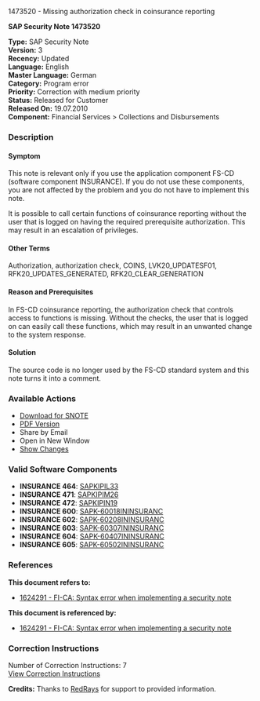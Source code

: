 1473520 - Missing authorization check in coinsurance reporting

**SAP Security Note 1473520**

**Type:** SAP Security Note  
**Version:** 3  
**Recency:** Updated  
**Language:** English  
**Master Language:** German  
**Category:** Program error  
**Priority:** Correction with medium priority  
**Status:** Released for Customer  
**Released On:** 19.07.2010  
**Component:** Financial Services > Collections and Disbursements  

### Description

#### Symptom

This note is relevant only if you use the application component FS-CD (software component INSURANCE). If you do not use these components, you are not affected by the problem and you do not have to implement this note.

It is possible to call certain functions of coinsurance reporting without the user that is logged on having the required prerequisite authorization. This may result in an escalation of privileges.

#### Other Terms

Authorization, authorization check, COINS, LVK20_UPDATESF01, RFK20_UPDATES_GENERATED, RFK20_CLEAR_GENERATION

#### Reason and Prerequisites

In FS-CD coinsurance reporting, the authorization check that controls access to functions is missing. Without the checks, the user that is logged on can easily call these functions, which may result in an unwanted change to the system response.

#### Solution

The source code is no longer used by the FS-CD standard system and this note turns it into a comment.

### Available Actions

- [Download for SNOTE](https://notesdownloads.sap.com/note/0040000008716892017)
- [PDF Version](https://userapps.support.sap.com/sap/support/sfm/notes/print/0001473520?language=en-US&token=D7E7A9A972A465A2F9C2763D1EB96BAE)
- Share by Email
- Open in New Window
- [Show Changes](https://me.sap.com/notesLatestChanges/0001473520/E/diff)

### Valid Software Components

- **INSURANCE 464**: [SAPKIPIL33](https://me.sap.com/supportpackage/SAPKIPIL33)
- **INSURANCE 471**: [SAPKIPIM26](https://me.sap.com/supportpackage/SAPKIPIM26)
- **INSURANCE 472**: [SAPKIPIN19](https://me.sap.com/supportpackage/SAPKIPIN19)
- **INSURANCE 600**: [SAPK-60018ININSURANC](https://me.sap.com/supportpackage/SAPK-60018ININSURANC)
- **INSURANCE 602**: [SAPK-60208ININSURANC](https://me.sap.com/supportpackage/SAPK-60208ININSURANC)
- **INSURANCE 603**: [SAPK-60307ININSURANC](https://me.sap.com/supportpackage/SAPK-60307ININSURANC)
- **INSURANCE 604**: [SAPK-60407ININSURANC](https://me.sap.com/supportpackage/SAPK-60407ININSURANC)
- **INSURANCE 605**: [SAPK-60502ININSURANC](https://me.sap.com/supportpackage/SAPK-60502ININSURANC)

### References

**This document refers to:**

- [1624291 - FI-CA: Syntax error when implementing a security note](https://me.sap.com/notes/1624291)

**This document is referenced by:**

- [1624291 - FI-CA: Syntax error when implementing a security note](https://me.sap.com/notes/1624291)

### Correction Instructions

Number of Correction Instructions: 7  
[View Correction Instructions](https://me.sap.com/corrins/0001473520/21)

**Credits:** Thanks to [RedRays](https://redrays.io) for support to provided information.